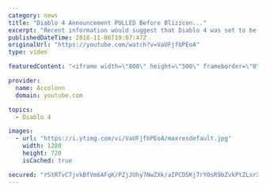 ```yaml
---
category: news
title: "Diablo 4 Announcement PULLED Before Blizzcon..."
excerpt: "Recent information would suggest that Diablo 4 was set to be announced at Blizzcon but ended being pulled after developers couldn't commit to the current ..."
publishedDateTime: 2018-11-06T19:07:47Z
originalUrl: "https://youtube.com/watch?v=VaUFjfbPEoA"
type: video

featuredContent: "<iframe width=\"800\" height=\"500\" frameborder=\"0\" src=\"https://www.youtube.com/embed/VaUFjfbPEoA\" allow=\"accelerometer; autoplay; encrypted-media; gyroscope; picture-in-picture\" allowfullscreen></iframe>"

provider:
  name: Accolonn
  domain: youtube.com

topics:
  - Diablo 4

images:
  - url: "https://i.ytimg.com/vi/VaUFjfbPEoA/maxresdefault.jpg"
    width: 1280
    height: 720
    isCached: true

secured: "rStRTvC7jvkBfVm6AFqK/PZjJUhy7NwZXk/aIPCD5Kj7rYOsR9bZvkPtZLsrXFABuFUb7STxAAoF97VS/l96JoLp8m8HWGP6AsI/NGQE6zkC8Iqdhgr0B5JINAfv/oicu9QzOLZo9rfvuuuOEqOyk9dqIjrFm4nTKtCyZiiw7vVqBVUuqBnYAJ9SDIEL7gLC/LmfK8N6ll9+h2Qs6Qr2A/hL5LUeLQ8yeOgjj8jA2Fe+po/txbko3lnNAX4KeslFdqHq1QmOnlhGnnagO9Fb0pTLisvEsaeBIIYEnu8HuV5OZ17NEiFFYiKvz1e26myrDjRWLELJilw6C2KF0qyRztFnitj0iYlMd31wtLH4vJQxynFIh5QtR4cG8tU3uirIpwxSl7t7fpdkfJxEVjITSs177oQkjeZmaOmOuAKfGydM2eFW+LJi9RVFxgFT3MZY;qsSBGGDqmZP9MxhO9rSjmw=="
---
```


